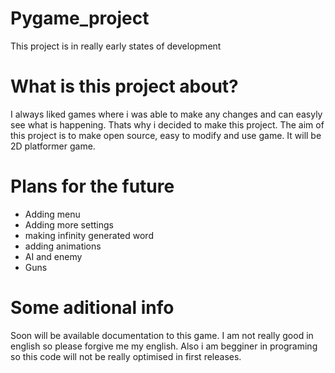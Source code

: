 # Pygame_project
This project is in really early states of development

# What is this project about?
I always liked games where i was able to make any changes and can easyly see what is happening. Thats why i decided to make this project.
The aim of this project is to make open source, easy to modify and use game. It will be 2D platformer game.

# Plans for the future
- Adding menu
- Adding more settings
- making infinity generated word
- adding animations
- AI and enemy
- Guns

# Some aditional info
Soon will be available documentation to this game.
I am not really good in english so please forgive me my english. Also i am begginer in programing so this code will not be really optimised in first releases.
